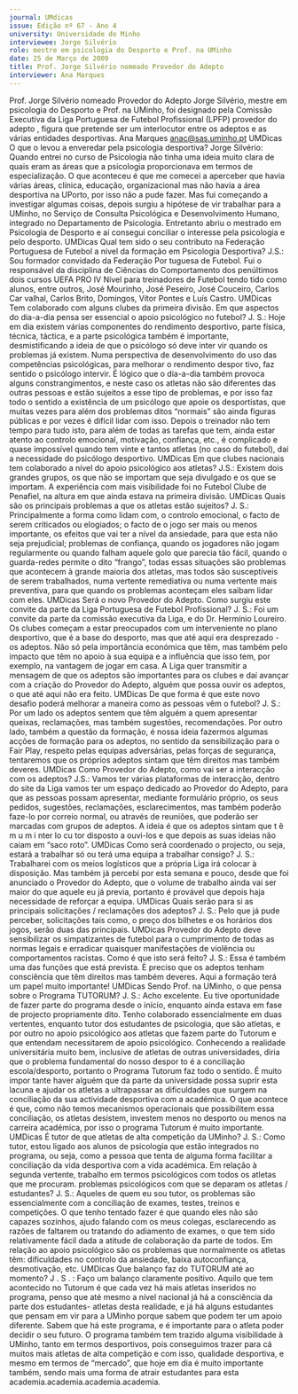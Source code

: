 ```yaml
---
journal: UMdicas
issue: Edição nº 67 - Ano 4
university: Universidade do Minho
interviewee: Jorge Silvério
role: mestre em psicologia do Desporto e Prof. na UMinho
date: 25 de Março de 2009
title: Prof. Jorge Silvério nomeado Provedor do Adepto
interviewer: Ana Marques
---
```



Prof. Jorge Silvério nomeado Provedor do Adepto
Jorge Silvério, mestre em psicologia do Desporto e Prof. na UMinho, foi designado pela Comissão Executiva da Liga
Portuguesa de Futebol Profissional (LPFP) provedor do adepto ,
figura que pretende ser um interlocutor entre os adeptos e as várias
entidades desportivas.
Ana Marques
anac@sas.uminho.pt
UMDicas O que o levou a
enveredar pela psicologia
desportiva?
Jorge Silvério: Quando entrei no
curso de Psicologia não tinha
uma ideia muito clara de quais
eram as áreas que a psicologia
proporcionava em termos de
especialização. O que aconteceu
é que me comecei a aperceber
que havia várias áreas, clínica,
educação, organizacional mas
não havia a área desportiva na
UPorto, por isso não a pude fazer.
Mas fui começando a investigar
algumas coisas, depois surgiu a
hipótese de vir trabalhar para a
UMinho, no Serviço de Consulta
Psicológica e Desenvolvimento
Humano, integrado no
Departamento de Psicologia.
Entretanto abriu o mestrado em
Psicologia de Desporto e aí
consegui conciliar o interesse
pela psicologia e pelo desporto.
UMDicas Qual tem sido o seu
contributo na Federação
Portuguesa de Futebol a nível da
formação em Psicologia
Desportiva?
J.S.: Sou formador convidado da
Federação Por tuguesa de
Futebol. Fui o responsável da
disciplina de Ciências do
Comportamento dos penúltimos
dois cursos UEFA PRO IV Nível
para treinadores de Futebol
tendo tido como alunos, entre
outros, José Mourinho, José
Peseiro, José Couceiro, Carlos
Car valhal, Carlos Brito,
Domingos, Vítor Pontes e Luís
Castro.
UMDicas Tem colaborado com
alguns clubes da primeira
divisão. Em que aspectos do dia-a-dia 
pensa ser essencial o apoio
psicológico no futebol?
J. S.: Hoje em dia existem várias
componentes do rendimento
desportivo, parte física, técnica,
táctica, e a parte psicológica
também é importante,
desmistificando a ideia de que o
psicólogo só deve inter vir
quando os problemas já existem.
Numa perspectiva de
desenvolvimento do uso das
competências psicológicas, para
melhorar o rendimento
despor tivo, faz sentido o
psicólogo intervir. É lógico que o
dia-a-dia também provoca
alguns constrangimentos, e
neste caso os atletas não são
diferentes das outras pessoas e
estão sujeitos a esse tipo de
problemas, e por isso faz todo o
sentido a existência de um
psicólogo que apoie os
desportistas, que muitas vezes
para além dos problemas ditos
“normais” são ainda figuras
públicas e por vezes é difícil lidar
com isso.
Depois o treinador não tem
tempo para tudo isto, para além
de todas as tarefas que tem,
ainda estar atento ao controlo
emocional, motivação,
confiança, etc., é complicado e
quase impossível quando tem
vinte e tantos atletas (no caso do
futebol), daí a necessidade do
psicólogo desportivo.
UMDicas Em que clubes
nacionais tem colaborado a nível
do apoio psicológico aos atletas?
J.S.: Existem dois grandes
grupos, os que não se importam
que seja divulgado e os que se
importam. A experiência com
mais visibilidade foi no Futebol
Clube de Penafiel, na altura em
que ainda estava na primeira
divisão.
UMDicas Quais são os principais
problemas a que os atletas estão
sujeitos?
J. S.: Principalmente a forma
como lidam com, o controlo
emocional, o facto de serem
criticados ou elogiados; o facto
de o jogo ser mais ou menos
importante, os efeitos que vai ter
a nível da ansiedade, para que
esta não seja prejudicial;
problemas de confiança, quando
os jogadores não jogam
regularmente ou quando falham
aquele golo que parecia tão fácil,
quando o guarda-redes permite o
dito “frango”, todas essas
situações são problemas que
acontecem à grande maioria dos
atletas, mas todos são
susceptíveis de serem
trabalhados, numa vertente
remediativa ou numa vertente
mais preventiva, para que
quando os problemas
aconteçam eles saibam lidar
com eles.
UMDicas Será o novo Provedor
do Adepto. Como surgiu este
convite da parte da Liga
Portuguesa de Futebol
Profissional?
J. S.: Foi um convite da parte da
comissão executiva da Liga, e do
Dr. Hermínio Loureiro. Os clubes
começam a estar preocupados
com um interveniente no plano
desportivo, que é a base do
desporto, mas que até aqui era
desprezado - os adeptos.
Não só pela importância
económica que têm, mas
também pelo impacto que têm
no apoio à sua equipa e a
influência que isso tem, por
exemplo, na vantagem de jogar
em casa. A Liga quer transmitir a
mensagem de que os adeptos
são importantes para os clubes e
daí avançar com a criação do
Provedor do Adepto, alguém que
possa ouvir os adeptos, o que até
aqui não era feito.
UMDicas De que forma é que
este novo desafio poderá
melhorar a maneira como as
pessoas vêm o futebol?
J. S.: Por um lado os adeptos
sentem que têm alguém a quem
apresentar queixas,
reclamações, mas também
sugestões, recomendações.
Por outro lado, também a
questão da formação, é nossa
ideia fazermos algumas acções
de formação para os adeptos, no
sentido da sensibilização para o
Fair Play, respeito pelas equipas
adversárias, pelas forças de
segurança, tentaremos que os
próprios adeptos sintam que
têm direitos mas também
deveres.
UMDicas Como Provedor do
Adepto, como vai ser a
interacção com os adeptos?
J.S.: Vamos ter várias
plataformas de interacção,
dentro do site da Liga vamos ter
um espaço dedicado ao Provedor
do Adepto, para que as pessoas
possam apresentar, mediante
formulário próprio, os seus
pedidos, sugestões,
reclamações, esclarecimentos,
mas também poderão faze-lo por
correio normal, ou através de
reuniões, que poderão ser
marcadas com grupos de
adeptos.
A ideia é que os adeptos sintam
que t ê m u m i nter lo cu tor
disposto a ouvi-los e que depois
as suas ideias não caiam em
“saco roto”.
UMDicas Como será coordenado
o projecto, ou seja, estará a
trabalhar só ou terá uma equipa
a trabalhar consigo?
J. S.: Trabalharei com os meios
logísticos que a própria Liga irá
colocar à disposição. Mas
também já percebi por esta
semana e pouco, desde que foi
anunciado o Provedor do Adepto,
que o volume de trabalho ainda
vai ser maior do que aquele eu já
previa, portanto é provável que
depois haja necessidade de
reforçar a equipa.
UMDicas Quais serão para si as
principais solicitações /
reclamações dos adeptos?
J. S.: Pelo que já pude perceber,
solicitações tais como, o preço
dos bilhetes e os horários dos
jogos, serão duas das principais.
UMDicas Provedor do Adepto
deve sensibilizar os
simpatizantes de futebol para o
cumprimento de todas as
normas legais e erradicar
quaisquer manifestações de
violência ou comportamentos
racistas. Como é que isto será
feito?
J. S.: Essa é também uma das
funções que está prevista. È
preciso que os adeptos tenham
consciência que têm direitos
mas também deveres. Aqui a
formação terá um papel muito
importante!
UMDicas Sendo Prof. na UMinho,
o que pensa sobre o Programa
TUTORUM?
J. S.: Acho excelente. Eu tive
oportunidade de fazer parte do
programa desde o início,
enquanto ainda estava em fase
de projecto propriamente dito.
Tenho colaborado
essencialmente em duas
vertentes, enquanto tutor dos
estudantes de psicologia, que
são atletas, e por outro no apoio
psicológico aos atletas que
fazem parte do Tutorum e que
entendam necessitarem de
apoio psicológico.
Conhecendo a realidade
universitária muito bem,
inclusive de atletas de outras
universidades, diria que o
problema fundamental do nosso
despor to é a conciliação
escola/desporto, portanto o
Programa Tutorum faz todo o
sentido.
É muito impor tante haver
alguém que da parte da
universidade possa suprir esta
lacuna e ajudar os atletas a
ultrapassar as dificuldades que
surgem na conciliação da sua
actividade desportiva com a
académica.
O que acontece é que, como não
temos mecanismos
operacionais que possibilitem
essa conciliação, os atletas
desistem, investem menos no
desporto ou menos na carreira
académica, por isso o programa
Tutorum é muito importante.
UMDicas É tutor de que atletas
de alta competição da UMinho?
J. S.: Como tutor, estou ligado aos
alunos de psicologia que estão
integrados no programa, ou seja,
como a pessoa que tenta de
alguma forma facilitar a
conciliação da vida desportiva
com a vida académica.
Em relação à segunda vertente,
trabalho em termos psicológicos
com todos os atletas que me
procuram.
problemas psicológicos com que
se deparam os atletas /
estudantes?
J. S.: Aqueles de quem eu sou
tutor, os problemas são
essencialmente com a
conciliação de exames, testes,
treinos e competições.
O que tenho tentado fazer é que
quando eles não são capazes
sozinhos, ajudo falando com os
meus colegas, esclarecendo as
razões de faltarem ou tratando
do adiamento de exames, o que
tem sido relativamente fácil
dada a atitude de colaboração da
parte de todos.
Em relação ao apoio psicológico
são os problemas que
normalmente os atletas têm: 
dificuldades no controlo da
ansiedade, baixa autoconfiança, desmotivação, etc.
UMDicas Que balanço faz do
TUTORUM até ao momento?
J . S . : Faço um balanço
claramente positivo. Aquilo que
tem acontecido no Tutorum é que
cada vez há mais atletas
inseridos no programa, penso
que até mesmo a nível nacional
já há a consciência da parte dos
estudantes- atletas desta
realidade, e já há alguns
estudantes que pensam em vir
para a UMinho porque sabem que
podem ter um apoio diferente.
Sabem que há este programa, e é
importante para o atleta poder
decidir o seu futuro.
O programa também tem trazido
alguma visibilidade à UMinho,
tanto em termos desportivos,
pois conseguimos trazer para cá
muitos mais atletas de alta
competição e com isso,
qualidade desportiva, e mesmo
em termos de “mercado”, que
hoje em dia é muito importante
também, sendo mais uma forma
de atrair estudantes para esta
academia.academia.academia.academia.